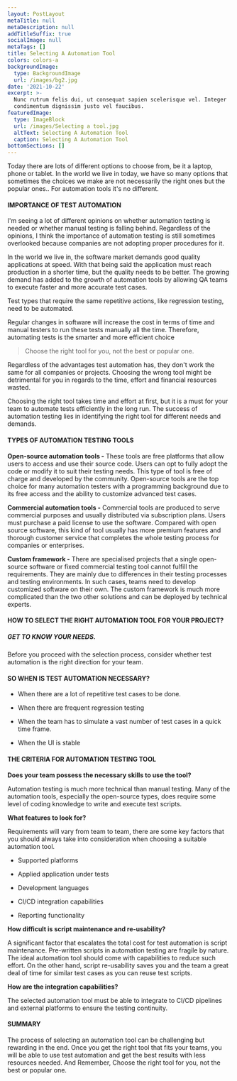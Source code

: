 ```yaml
---
layout: PostLayout
metaTitle: null
metaDescription: null
addTitleSuffix: true
socialImage: null
metaTags: []
title: Selecting A Automation Tool
colors: colors-a
backgroundImage:
  type: BackgroundImage
  url: /images/bg2.jpg
date: '2021-10-22'
excerpt: >-
  Nunc rutrum felis dui, ut consequat sapien scelerisque vel. Integer
  condimentum dignissim justo vel faucibus.
featuredImage:
  type: ImageBlock
  url: /images/Selecting a tool.jpg
  altText: Selecting A Automation Tool
  caption: Selecting A Automation Tool
bottomSections: []
---
```

Today there are lots of different options to choose from, be it a laptop, phone or tablet. In the world we live in today, we have so many options that sometimes the choices we make are not necessarily the right ones but the popular ones.. For automation tools it's no different.

#### IMPORTANCE OF TEST AUTOMATION

I'm seeing a lot of different opinions on whether automation testing is needed or whether manual testing is falling behind. Regardless of the opinions, I think the importance of automation testing is still sometimes overlooked because companies are not adopting proper procedures for it.

In the world we live in, the software market demands good quality applications at speed. With that being said the application must reach production in a shorter time, but the quality needs to be better. The growing demand has added to the growth of automation tools by allowing QA teams to execute faster and more accurate test cases.

Test types that require the same repetitive actions, like regression testing, need to be automated. 

Regular changes in software will increase the cost in terms of time and manual testers to run these tests manually all the time. Therefore, automating tests is the smarter and more efficient choice

> Choose the right tool for you, not the best or popular one.

Regardless of the advantages test automation has, they don't work the same for all companies or projects. Choosing the wrong tool might be detrimental for you in regards to the time, effort and financial resources wasted.

Choosing the right tool takes time and effort at first, but it is a must for your team to automate tests efficiently in the long run. The success of automation testing lies in identifying the right tool for different needs and demands.

#### TYPES OF AUTOMATION TESTING TOOLS

**Open-source automation tools -** These tools are free platforms that allow users to access and use their source code. Users can opt to fully adopt the code or modify it to suit their testing needs. This type of tool is free of charge and developed by the community. Open-source tools are the top choice for many automation testers with a programming background due to its free access and the ability to customize advanced test cases.

**Commercial automation tools -** Commercial tools are produced to serve commercial purposes and usually distributed via subscription plans. Users must purchase a paid license to use the software. Compared with open source software, this kind of tool usually has more premium features and thorough customer service that completes the whole testing process for companies or enterprises.

**Custom framework -** There are specialised projects that a single open-source software or fixed commercial testing tool cannot fulfill the requirements. They are mainly due to differences in their testing processes and testing environments. In such cases, teams need to develop customized software on their own. The custom framework is much more complicated than the two other solutions and can be deployed by technical experts.

#### HOW TO SELECT THE RIGHT AUTOMATION TOOL FOR YOUR PROJECT?

##### GET TO KNOW YOUR NEEDS.

Before you proceed with the selection process, consider whether test automation is the right direction for your team.

#### SO WHEN IS TEST AUTOMATION NECESSARY?

*   When there are a lot of repetitive test cases to be done.

*   When there are frequent regression testing

*   When the team has to simulate a vast number of test cases in a quick time frame.

*   When the UI is stable

#### THE CRITERIA FOR AUTOMATION TESTING TOOL

**Does your team possess the necessary skills to use the tool?**

Automation testing is much more technical than manual testing. Many of the automation tools, especially the open-source types, does require some level of coding knowledge to write and execute test scripts.

**What features to look for?**

Requirements will vary from team to team, there are some key factors that you should always take into consideration when choosing a suitable automation tool.

*   Supported platforms

*   Applied application under tests

*   Development languages

*   CI/CD integration capabilities

*   Reporting functionality

**How difficult is script maintenance and re-usability?**

A significant factor that escalates the total cost for test automation is script maintenance. Pre-written scripts in automation testing are fragile by nature. The ideal automation tool should come with capabilities to reduce such effort. On the other hand, script re-usability saves you and the team a great deal of time for similar test cases as you can reuse test scripts.

**How are the integration capabilities?**

The selected automation tool must be able to integrate to CI/CD pipelines and external platforms to ensure the testing continuity.

#### SUMMARY

The process of selecting an automation tool can be challenging but rewarding in the end. Once you get the right tool that fits your teams, you will be able to use test automation and get the best results with less resources needed. And Remember, Choose the right tool for you, not the best or popular one.
